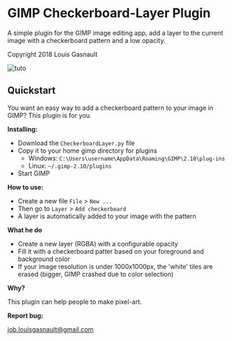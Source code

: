 # GIMP Checkerboard-Layer Plugin
A simple plugin for the GIMP image editing app, add a layer to the current image with a checkerboard pattern and a low opacity.

Copyright 2018 Louis Gasnault

![tuto](https://github.com/Lozul/Plugins-Library/tree/master/Assets/checkboard_0.gif)

## Quickstart
You want an easy way to add a checkerboard pattern to your image in GIMP? This plugin is for you.

**Installing:**

* Download the `CheckerboardLayer.py` file
* Copy it to your home gimp directory for plugins
  * Windows: `C:\Users\username\AppData\Roaming\GIMP\2.10\plug-ins`
  * Linux: `~/.gimp-2.10/plugins`
* Start GIMP

**How to use:**

* Create a new file `File` > `New ...`
* Then go to `Layer` > `Add checkerboard`
* A layer is automatically added to your image with the pattern

**What he do**

* Create a new layer (RGBA) with a configurable opacity
* Fill it with a checkerboard patter based on your foreground and background color
* If your image resolution is under 1000x1000px, the 'white' tiles are erased (bigger, GIMP crashed due to color selection)

**Why?**

This plugin can help people to make pixel-art.

**Report bug:**

job.louisgasnault@gmail.com
